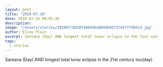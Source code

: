 ```yaml
---
layout: post
title: "2018-07-26"
date: 2018-07-26 00:01:26
description: 
image: "/assets/stories/201807/8d207408ddbe884db4673f457ffd03cd.jpg"
author: Elise Plain
excerpt: Santana (Day) AND longest total lunar eclipse in the 21st century too(day)
tags: 
  - stories
---
```


Santana (Day) AND longest total lunar eclipse in the 21st century too(day)
<p></p>
